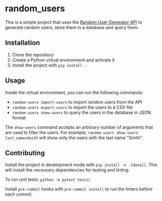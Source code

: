 # random_users

This is a simple project that uses the [Random User Generator API](https://randomuser.me/) to generate random users, store them in a database and query them.

## Installation

1. Clone the repository
2. Create a Python virtual environment and activate it
3. Install the project with `pip install .`

## Usage
Inside the virtual environment, you can run the following commands:
* `random-users import-users` to import random users from the API
* `random-users export-users` to export the users to a CSV file
* `random-users show-users` to query the users in the database in JSON format

The `show-users` command accepts an arbitrary number of arguments that are used to filter the users. For example, `random-users show-users last_name=Smith` will show only the users with the last name "Smith".

## Contributing
Install the project in development mode with `pip install -e .[devel]`. This will install the necessary dependencies for testing and linting.

To run unit tests: `python -m pytest tests/`

Install `pre-commit` hooks with `pre-commit install` to run the linters before each commit.

